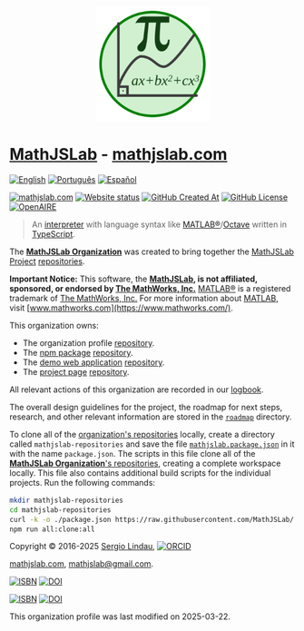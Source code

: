 <p align="center">
<a href="https://mathjslab.com/" target="_blank" rel="noopener"><img src="../images/mathjslab-logo.svg" alt="MathJSLab" width="200" height="200" /></a>
</p>


# [MathJSLab](https://mathjslab.com/) - [mathjslab.com](https://mathjslab.com/)

[![English](https://img.shields.io/badge/English-8484FF)](README.md)
[![Português](https://img.shields.io/badge/Portugu%C3%AAs-blue)](LEIAME.md)
[![Español](https://img.shields.io/badge/Espa%C3%B1ol-blue)](LEAME.md)

[![mathjslab.com](https://img.shields.io/badge/mathjslab.com-D0F0D0)](https://mathjslab.com/)
[![Website status](https://img.shields.io/website?url=https%3A%2F%2Fmathjslab.com%2F)](https://mathjslab.com/)
[![GitHub Created At](https://img.shields.io/github/created-at/MathJSLab/.github)](https://github.com/MathJSLab/.github)
[![GitHub License](https://img.shields.io/github/license/MathJSLab/mathjslab)](https://github.com/MathJSLab/mathjslab/blob/main/LICENSE)
[![OpenAIRE](https://img.shields.io/badge/OpenAIRE-blue?style=flat&link=https://explore.openaire.eu/search/advanced/research-outcomes?f0=q&fv0=MathJSLab)](https://explore.openaire.eu/search/advanced/research-outcomes?f0=q&fv0=MathJSLab)

> An [interpreter](https://en.wikipedia.org/wiki/Interpreter_(computing)) with language syntax like [MATLAB&reg;](https://www.mathworks.com/)/[Octave](https://www.gnu.org/software/octave/) written in [TypeScript](https://www.typescriptlang.org/).

The **[MathJSLab Organization](https://github.com/MathJSLab)** was created to
bring together the [MathJSLab Project](https://mathjslab.com/)
[repositories](https://github.com/orgs/MathJSLab/repositories).

**Important Notice:** This software, the **[MathJSLab](https://mathjslab.com/),
is not affiliated, sponsored, or endorsed by [The MathWorks, Inc.](https://www.mathworks.com/)**
[MATLAB&reg;](https://www.mathworks.com/products/matlab.html) is a registered
trademark of [The MathWorks, Inc.](https://www.mathworks.com/) For more
information about [MATLAB](https://www.mathworks.com/products/matlab.html), visit
[www.mathworks.com](https://www.mathworks.com/).

This organization owns:
- The organization profile [repository](https://github.com/MathJSLab/.github).
- The [npm package](https://www.npmjs.com/package/mathjslab) [repository](https://github.com/MathJSLab/mathjslab).
- The [demo web application](https://app.mathjslab.com) [repository](https://github.com/MathJSLab/mathjslab-app).
- The [project page](https://mathjslab.com) [repository](https://github.com/MathJSLab/mathjslab-www).

All relevant actions of this organization are recorded in our [logbook](../LOGBOOK.md).

The overall design guidelines for the project, the roadmap for next steps, research, and other relevant information are stored in the [`roadmap`](https://github.com/MathJSLab/.github/tree/main/roadmap) directory.

To clone all of the [organization's repositories](https://github.com/orgs/MathJSLab/repositories) locally, create a directory called `mathjslab-repositories` and save the file [`mathjslab.package.json`](https://github.com/MathJSLab/.github/blob/main/mathjslab.package.json) in it with the name `package.json`. The scripts in this file clone all of the [**MathJSLab Organization**'s repositories](https://github.com/orgs/MathJSLab/repositories), creating a complete workspace locally. This file also contains additional build scripts for the individual projects. Run the following commands:

```bash
mkdir mathjslab-repositories
cd mathjslab-repositories
curl -k -o ./package.json https://raw.githubusercontent.com/MathJSLab/.github/refs/heads/main/mathjslab.package.json
npm run all:clone:all
```

Copyright &copy; 2016-2025 [Sergio Lindau](mailto:sergiolindau@gmail.com), [![ORCID](https://img.shields.io/badge/ORCID-0009--0006--9115--0291-blue)](https://orcid.org/0009-0006-9115-0291)

[mathjslab.com](https://mathjslab.com/), [mathjslab@gmail.com](mailto:mathjslab@gmail.com).

[![ISBN](https://img.shields.io/badge/ISBN-978--65--00--82338--7-blue?style=flat&link=https://grp.isbn-international.org/search/piid_solr?keys=978-65-00-82338-7)](https://grp.isbn-international.org/search/piid_solr?keys=978-65-00-82338-7)
[![DOI](https://zenodo.org/badge/DOI/10.5281/zenodo.8396265.svg)](https://doi.org/10.5281/zenodo.8396265)

[![ISBN](https://img.shields.io/badge/ISBN-978--65--00--84828--1-blue?style=flat&link=https://grp.isbn-international.org/search/piid_solr?keys=978-65-00-84828-1)](https://grp.isbn-international.org/search/piid_solr?keys=978-65-00-84828-1)
[![DOI](https://zenodo.org/badge/DOI/10.5281/zenodo.8396263.svg)](https://doi.org/10.5281/zenodo.8396263)

This organization profile was last modified on 2025-03-22.